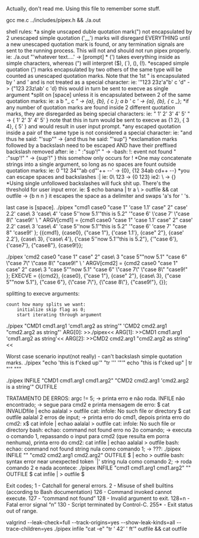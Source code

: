 Actually, don't read me. Using this file to remember some stuff.

gcc me.c ../includes/pipex.h && ./a.out

shell rules:
	*a single unscaped duble quotation mark(") not encapsulated by 2 unescaped simple quotation ('__') marks will disregard EVERYTHING until a new unescaped quotation mark is found, or any termination signals are sent to the running process. This will not and should not run pipex properly.
	ie: ./a.out "'whatever text....' -> [prompt]
	* (') takes everything inside as simple characters, whereas (") will interpret ($), (`), (\), (!).
	*escaped simple quotation (') marks encapsulated by two others of the same type will be counted as unescaped quotation marks. Note that the 1st " is encapsulated by ' and \' and is not treated as a special character:
	ie: '"123 23z\'a"b' c 'd" - > {"123 23z\ab' c 'd}
		this would in turn be sent to execve as single argument
	*split on [space] unless it is encapsulated between 2 of the same quotation marks:
	ie: a b "_ c _" -> {a}, {b}, {_ c _};
		a b '_ c _' -> {a}, {b}, {_ c _};
	*if any number of quotation marks are found inside 2 different quotation marks, they are disregarded as being special characters:
	ie:	" 1' 2' 3' 4' 5' " -> { 1' 2' 3' 4' 5' }
		note that this in turn would be sent to execve as {1 2}, { 3 4}, { 5' } and would result in user input prompt.
	*any escaped quotation inside a pair of the same type is not considered a special character:
	ie: "and thus he said: \"'sup\"" -> {and thus he said: "'sup"}
	*exclamation marks followed by a backslash need to be escaped AND have their preffixed backslash removed after:
	ie : " :\"sup'!\" " -> -bash: !\: event not found
		 " :\"sup'\!\" " -> {sup'\!" }
		 this somehow only occurs for !
	*One may concatenate strings into a single argument, so long as no spaces are fount outside quotation marks:
	ie: 0 "12  34""ab cd"'++ --' -> {0}, {12  34ab cd++ --}
	*you can escape spaces and backslashes :|
	ie: 0\ 123 -> {0 123}
	ie2: \\ -> {\}
	*Using single unfollowed backslashes will fuck shit up. There's the threshold for user input error.
	ie: $ echo banana | tr a \ > outfile && cat outfile -> {b n n }
			it escapes the space as a delimiter and swaps 'a's for ' 's.

last case is \[space].
./pipex "cmd1 case0 \"case 1\" 'case 1.1' case\" 2\" case' 2.2' case\ 3 'case\ 4' 'case 5''now 5.1'\"this is 5.2\" '\"case 6\' \\'case 7\' \\\"case 8\\\" 'case9\!' \ "
ARGV[cmd1] = {cmd1 case0 "case 1" 'case 1.1' case" 2" case' 2.2' case\ 3 'case\ 4' 'case 5''now 5.1'"this is 5.2" '"case 6\' \'case 7\' \"case 8\" 'case9\!' \};
{{cmd1}, {case0}, {"case 1"}, {'case 1.1'}, {case" 2"}, {case' 2.2'}, {case\ 3}, {'case\ 4'}, {'case 5''now 5.1'"this is 5.2"}, {'"case 6\'}, {\'case7\'}, {\"case8\"}, {case9\!}};

./pipex 'cmd2 case0 "case 1" case" 2" case\ 3 "case 5""now 5.1" \"case 6\" \\"case 7\\" \\\"case 8\\\" "case9\!" \ '
ARGV[cmd2] = {cmd2 case0 "case 1" case" 2" case\ 3 "case 5""now 5.1" \"case 6\" \\"case 7\\" \\\"case 8\\\" "case9\!" \};
EXECVE = {{cmd2}, {case0}, {"case 1"}, {case" 2"}, {case\ 3}, {"case 5""now 5.1"}, {\"case 6\"}, {\\"case 7\\"}, {\\\"case 8\\\"}, {"case9\!"}, {\}};

splitting to execve arguments:

	count how many splits we want:
		initialize skip flag as 0;
		start iterating through argument



./pipex "CMD1 cmd1.arg1 'cmd1.arg2 as string'" 'CMD2 cmd2.arg1 "cmd2.arg2 as string"'
	ARG[0]: >>./pipex<<
	ARG[1]: >>CMD1 cmd1.arg1 'cmd1.arg2 as string'<<
	ARG[2]: >>CMD2 cmd2.arg1 "cmd2.arg2 as string"<<

Worst case scenario input(not really) - can't backslash simple quotation marks.
	./pipex "echo 'this is f'cked up'" "tr ''' '\"'"
	echo "this is f'cked up" | tr "'" "\""

./pipex INFILE "CMD1 cmd1.arg1 cmd1.arg2" "CMD2 cmd2.arg1 'cmd2.arg2 is a string'" OUTFILE



TRATAMENTO DE ERROS:
	argc != 5; -> printa erro e não roda.
	INFILE não encontrado; -> segue para cmd2 e printa mensagem de erro:
			$ cat INVALIDfile | echo aalalal > outfile
			cat: infole: No such file or directory
			$ cat outfile
			aalalal
	2 erros de input; -> printa erro do cmd1, depois printa erro do cmd2:
		x$ cat infole | echao aalalal > outfile
			cat: infole: No such file or directory
			bash: echao: command not found
	erro no 2o comando; -> executa o comando 1, repassando o input para cmd2 (que resulta em porra nenhuma), printa erro do cmd2:
		cat infile | echao aalalal > outfile
			bash: echao: command not found
	string nula como comando 1; -> ???:
		./pipex INFILE "" "cmd2 cmd2.arg1 cmd2.arg2" OUTFILE
		$ | echo > outfile
			bash: syntax error near unexpected token `|'
	string nula como comando 2; -> roda comando 2 e nada acontece:
		./pipex INFILE "cmd1 cmd1.arg1 cmd1.arg2" "" OUTFILE
		$ cat infile | > outfile
			$

Exit codes;
1 - Catchall for general errors.
2 - Misuse of shell builtins (according to Bash documentation)
126 - Command invoked cannot execute.
127 - “command not found”
128 - Invalid argument to exit.
128+n - Fatal error signal “n”
130 - Script terminated by Control-C.
255\* - Exit status out of range.

valgrind --leak-check=full --track-origins=yes --show-leak-kinds=all --trace-children=yes ./pipex infile "cat -e" "tr ' 42' ' ft'" outfile && cat outfile
